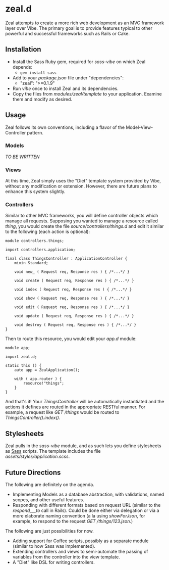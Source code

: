 zeal.d
======

Zeal attempts to create a more rich web development as an MVC framework layer over Vibe. The primary
goal is to provide features typical to other powerful and successful frameworks such as Rails or
Cake.

Installation
------------

 - Install the Sass Ruby gem, required for _sass-vibe_ on which Zeal depends:
   - `gem install sass`
 - Add to your _package.json_ file under "dependencies":
   - "zeal": ">=0.1.9"
 - Run _vibe_ once to install Zeal and its dependencies.
 - Copy the files from _modules/zeal/template_ to your application. Examine them and modify as 
   desired.

Usage
-----

Zeal follows its own conventions, including a flavor of the Model-View-Controller pattern.

### Models

*TO BE WRITTEN*

### Views

At this time, Zeal simply uses the "Diet" template system provided by Vibe, without any modification
or extension. However, there are future plans to enhance this system slightly.

### Controllers

Similar to other MVC frameworks, you will define controller objects which manage all requests.
Supposing you wanted to manage a resource called _thing_, you would create the file
_source/controllers/things.d_ and edit it similar to the following (each action is optional):

	module controllers.things;
	
	import controllers.application;
	
	final class ThingsController : ApplicationController {
		mixin Standard;
		
		void new_ ( Request req, Response res ) { /*...*/ }
		
		void create ( Request req, Response res ) { /*...*/ }
		
		void index ( Request req, Response res ) { /*...*/ }
		
		void show ( Request req, Response res ) { /*...*/ }
		
		void edit ( Request req, Response res ) { /*...*/ }
		
		void update ( Request req, Response res ) { /*...*/ }
		
		void destroy ( Request req, Response res ) { /*...*/ }
	}

Then to route this resource, you would edit your _app.d_ module:

	module app;
	
	import zeal.d;
	
	static this () {
		auto app = ZealApplication();
		
		with ( app.router ) {
			resource!"things";
		}
	}

And that's it!  Your _ThingsController_ will be automatically instantiated and the actions it
defines are routed in the appropriate RESTful manner.  For example, a request like _GET /things_
would be routed to _ThingsController().index()_.

Stylesheets
-----------

Zeal pulls in the _sass-vibe_ module, and as such lets you define stylesheets as
[Sass](http://sass-lang.com/) scripts. The template includes the file
_assets/styles/application.scss_.

Future Directions
-----------------

The following are definitely on the agenda.

 - Implementing Models as a database abstraction, with validations, named scopes, and other useful 
   features.
 - Responding with different formats based on request URL (similar to the _respond___to_ call in 
   Rails). Could be done either via delegation or via a more elaborate naming convention (a la using
   _showForJson_, for example, to respond to the request _GET /things/123.json_.)

The following are just possibilities for now.

 - Adding support for Coffee scripts, possibly as a separate module (similar to how Sass was
   implemented).
 - Extending controllers and views to semi-automate the passing of variables from the controller
   into the view template.
 - A "Diet" like DSL for writing controllers.
